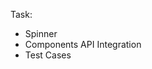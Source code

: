Task:

<ul>
    <li>Spinner</li>
    <li>Components API Integration</li>
    <li>Test Cases</li>
</ul>
